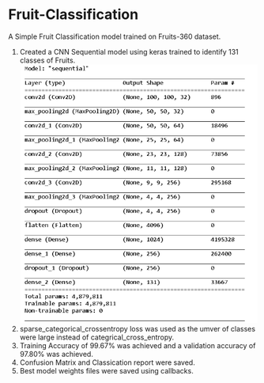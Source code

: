# Fruit-Classification
A Simple Fruit Classification model trained on Fruits-360  dataset.
  1) Created a CNN Sequential model using keras trained to identify 131 classes of Fruits.
  ![Test Image 1](https://github.com/hritik880/Fruit-Classification/blob/master/model%20summary.PNG)
  2) sparse_categorical_crossentropy loss was used as the umver of classes were large instead of categrical_cross_entropy.
  3) Training Accuracy of 99.67% was achieved and a validation accuracy of 97.80% was achieved.
  4) Confusion Matrix and Classication report were saved.
  5) Best model weights files were saved using callbacks.
